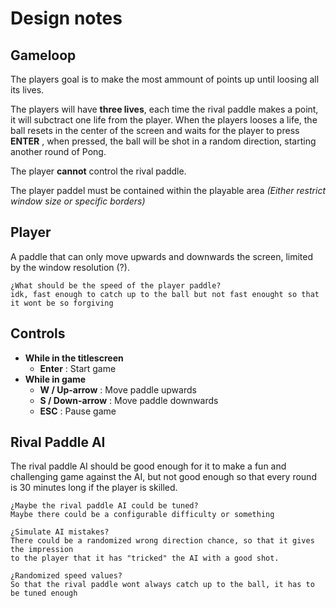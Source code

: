# Design notes

## Gameloop
The players goal is to make the most ammount of points up until loosing all its lives.

The players will have **three lives**, each time the rival paddle makes a point, it will subctract one life from the player.
When the players looses a life, the ball resets in the center of the screen and waits for the player to press **ENTER**
, when pressed, the ball will be shot in a random direction, starting another round of Pong.

The player **cannot** control the rival paddle.

The player paddel must be contained within the playable area *(Either restrict window size or specific borders)*

## Player
A paddle that can only move upwards and downwards the screen, limited by the window resolution (?).

    ¿What should be the speed of the player paddle?
    idk, fast enough to catch up to the ball but not fast enought so that it wont be so forgiving

## Controls
- **While in the titlescreen**
    - **Enter** : Start game
- **While in game** 
    - **W / Up-arrow** : Move paddle upwards
    - **S / Down-arrow** : Move paddle downwards
    - **ESC** : Pause game

## Rival Paddle AI
The rival paddle AI should be good enough for it to make a fun and challenging game against the AI, but not good enough so that every round is 30 minutes long if the player is skilled.

    ¿Maybe the rival paddle AI could be tuned? 
    Maybe there could be a configurable difficulty or something

    ¿Simulate AI mistakes?
    There could be a randomized wrong direction chance, so that it gives the impression
    to the player that it has "tricked" the AI with a good shot.

    ¿Randomized speed values?
    So that the rival paddle wont always catch up to the ball, it has to be tuned enough
